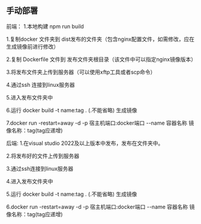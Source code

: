 
## 手动部署 
 前端：
1.本地构建  npm run build

1.复制docker 文件夹到 dist发布的文件夹（包含nginx配置文件，如需修改，应在生成镜像前进行修改）

2.复制 Dockerfile 文件到 发布文件夹根目录（该文件中可以指定nginx镜像版本）

3.将发布文件夹上传到服务器（可以使用xftp工具或者scp命令）

4.通过ssh 连接到linux服务器

5.进入发布文件夹中

6.运行 docker build -t name:tag .   (.不能省略) 生成镜像

7.docker run -restart=away -d -p 宿主机端口:docker端口 --name 容器名称  镜像名称：tag(tag应递增)

后端:
1.在visual studio 2022及以上版本中发布，发布在文件夹中。

2.将发布好的文件上传到服务器

3.通过ssh连接到linux服务器

4.进入发布文件夹中

5.运行 docker build -t name:tag .   (.不能省略) 生成镜像

6.docker run -restart=away -d -p 宿主机端口:docker端口 --name 容器名称  镜像名称：tag(tag应递增)
